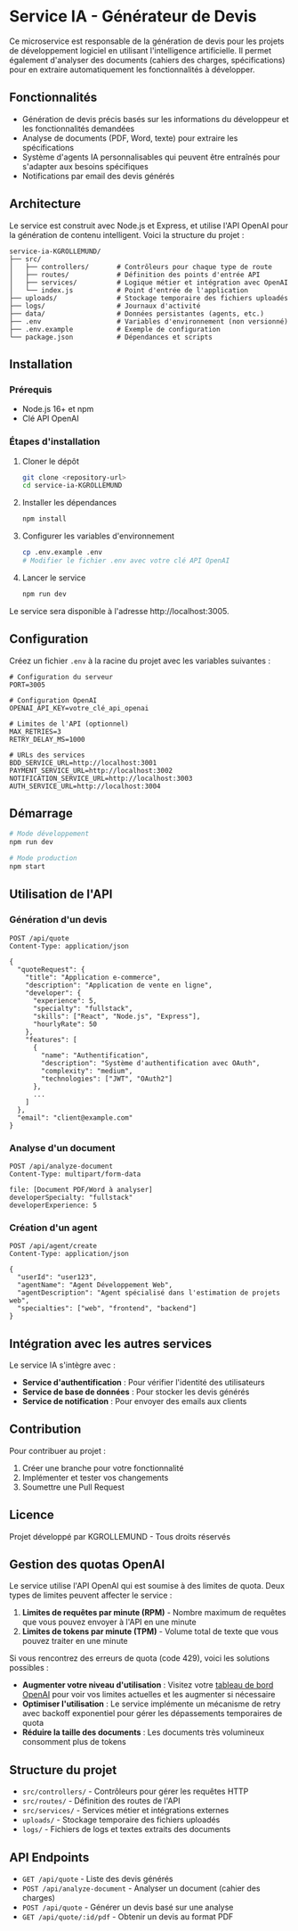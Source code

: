 # Service IA - Générateur de Devis

Ce microservice est responsable de la génération de devis pour les projets de développement logiciel en utilisant l'intelligence artificielle. Il permet également d'analyser des documents (cahiers des charges, spécifications) pour en extraire automatiquement les fonctionnalités à développer.

## Fonctionnalités

- Génération de devis précis basés sur les informations du développeur et les fonctionnalités demandées
- Analyse de documents (PDF, Word, texte) pour extraire les spécifications
- Système d'agents IA personnalisables qui peuvent être entraînés pour s'adapter aux besoins spécifiques
- Notifications par email des devis générés

## Architecture

Le service est construit avec Node.js et Express, et utilise l'API OpenAI pour la génération de contenu intelligent. Voici la structure du projet :

```
service-ia-KGROLLEMUND/
├── src/
│   ├── controllers/       # Contrôleurs pour chaque type de route
│   ├── routes/            # Définition des points d'entrée API
│   ├── services/          # Logique métier et intégration avec OpenAI
│   └── index.js           # Point d'entrée de l'application
├── uploads/               # Stockage temporaire des fichiers uploadés
├── logs/                  # Journaux d'activité
├── data/                  # Données persistantes (agents, etc.)
├── .env                   # Variables d'environnement (non versionné)
├── .env.example           # Exemple de configuration
└── package.json           # Dépendances et scripts
```

## Installation

### Prérequis

- Node.js 16+ et npm
- Clé API OpenAI

### Étapes d'installation

1. Cloner le dépôt
   ```bash
   git clone <repository-url>
   cd service-ia-KGROLLEMUND
   ```

2. Installer les dépendances
   ```bash
   npm install
   ```

3. Configurer les variables d'environnement
   ```bash
   cp .env.example .env
   # Modifier le fichier .env avec votre clé API OpenAI
   ```

4. Lancer le service
   ```bash
   npm run dev
   ```

Le service sera disponible à l'adresse http://localhost:3005.

## Configuration

Créez un fichier `.env` à la racine du projet avec les variables suivantes :

```
# Configuration du serveur
PORT=3005

# Configuration OpenAI
OPENAI_API_KEY=votre_clé_api_openai

# Limites de l'API (optionnel)
MAX_RETRIES=3
RETRY_DELAY_MS=1000

# URLs des services
BDD_SERVICE_URL=http://localhost:3001
PAYMENT_SERVICE_URL=http://localhost:3002
NOTIFICATION_SERVICE_URL=http://localhost:3003
AUTH_SERVICE_URL=http://localhost:3004
```

## Démarrage

```bash
# Mode développement
npm run dev

# Mode production
npm start
```

## Utilisation de l'API

### Génération d'un devis

```http
POST /api/quote
Content-Type: application/json

{
  "quoteRequest": {
    "title": "Application e-commerce",
    "description": "Application de vente en ligne",
    "developer": {
      "experience": 5,
      "specialty": "fullstack",
      "skills": ["React", "Node.js", "Express"],
      "hourlyRate": 50
    },
    "features": [
      {
        "name": "Authentification",
        "description": "Système d'authentification avec OAuth",
        "complexity": "medium",
        "technologies": ["JWT", "OAuth2"]
      },
      ...
    ]
  },
  "email": "client@example.com"
}
```

### Analyse d'un document

```http
POST /api/analyze-document
Content-Type: multipart/form-data

file: [Document PDF/Word à analyser]
developerSpecialty: "fullstack"
developerExperience: 5
```

### Création d'un agent

```http
POST /api/agent/create
Content-Type: application/json

{
  "userId": "user123",
  "agentName": "Agent Développement Web",
  "agentDescription": "Agent spécialisé dans l'estimation de projets web",
  "specialties": ["web", "frontend", "backend"]
}
```

## Intégration avec les autres services

Le service IA s'intègre avec :

- **Service d'authentification** : Pour vérifier l'identité des utilisateurs
- **Service de base de données** : Pour stocker les devis générés
- **Service de notification** : Pour envoyer des emails aux clients

## Contribution

Pour contribuer au projet :

1. Créer une branche pour votre fonctionnalité
2. Implémenter et tester vos changements
3. Soumettre une Pull Request

## Licence

Projet développé par KGROLLEMUND - Tous droits réservés

## Gestion des quotas OpenAI

Le service utilise l'API OpenAI qui est soumise à des limites de quota. Deux types de limites peuvent affecter le service :

1. **Limites de requêtes par minute (RPM)** - Nombre maximum de requêtes que vous pouvez envoyer à l'API en une minute
2. **Limites de tokens par minute (TPM)** - Volume total de texte que vous pouvez traiter en une minute

Si vous rencontrez des erreurs de quota (code 429), voici les solutions possibles :

- **Augmenter votre niveau d'utilisation** : Visitez votre [tableau de bord OpenAI](https://platform.openai.com/account/limits) pour voir vos limites actuelles et les augmenter si nécessaire
- **Optimiser l'utilisation** : Le service implémente un mécanisme de retry avec backoff exponentiel pour gérer les dépassements temporaires de quota
- **Réduire la taille des documents** : Les documents très volumineux consomment plus de tokens

## Structure du projet

- `src/controllers/` - Contrôleurs pour gérer les requêtes HTTP
- `src/routes/` - Définition des routes de l'API
- `src/services/` - Services métier et intégrations externes
- `uploads/` - Stockage temporaire des fichiers uploadés
- `logs/` - Fichiers de logs et textes extraits des documents

## API Endpoints

- `GET /api/quote` - Liste des devis générés
- `POST /api/analyze-document` - Analyser un document (cahier des charges)
- `POST /api/quote` - Générer un devis basé sur une analyse
- `GET /api/quote/:id/pdf` - Obtenir un devis au format PDF 